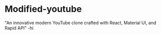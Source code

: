 # Modified-youtube
"An innovative modern YouTube clone crafted with React, Material UI, and Rapid API"
-hi    
